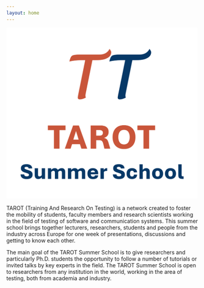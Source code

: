 ```yaml
---
layout: home
---
```


<!---![TAROT2024logo](/assets/icons/logo.png "TAROT2024 logo")-->
<img src="/assets/icons/logo.png" alt="TAROT2024 logo" style="width:500px; height500px"/>

TAROT (Training And Research On Testing) is a network created to foster the mobility of students, faculty members and research scientists working in the field of testing of software and communication systems. This summer school brings together lecturers, researchers, students and people from the industry across Europe for one week of presentations, discussions and getting to know each other.

The main goal of the TAROT Summer School is to give researchers and particularly Ph.D. students the opportunity to follow a number of tutorials or invited talks by key experts in the field. The TAROT Summer School is open to researchers from any institution in the world, working in the area of testing, both from academia and industry. 
